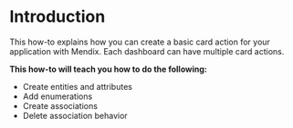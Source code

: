 # Introduction

This how-to explains how you can create a basic card action for your application with Mendix. Each dashboard can have multiple card actions.

**This how-to will teach you how to do the following:**

-   Create entities and attributes
-   Add enumerations
-   Create associations
-   Delete association behavior

